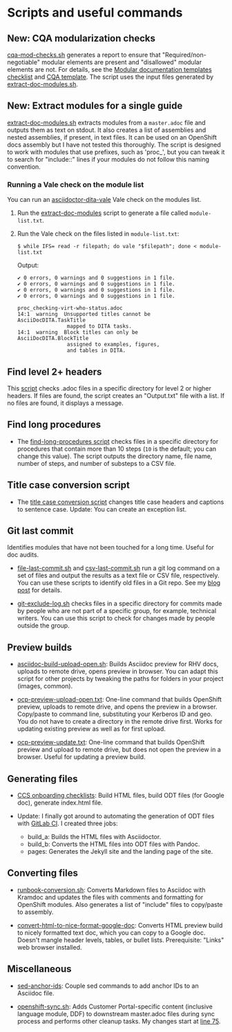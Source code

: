 # Scripts and useful commands

## New: CQA modularization checks

[cqa-mod-checks.sh](cqa-mod-checks/cqa-mod-checks.sh) generates a report to ensure that "Required/non-negotiable" modular elements are present and "disallowed" modular elements are not. For details, see the [Modular documentation templates checklist](https://docs.google.com/document/d/13NAUVAby1y1qfT77QFIZrMBhi872e7IEvAC9MUpGXbQ/edit?tab=t.0) and [CQA template](https://docs.google.com/spreadsheets/d/11LyS_q40rF0IQ0p-U-ZG1legKHB7dKbv8Kn279wqvpA/edit?usp=drive_link). The script uses the input files generated by [extract-doc-modules.sh](extract-doc-modules.sh).

## New: Extract modules for a single guide

[extract-doc-modules.sh](extract-doc-modules.sh) extracts modules from a `master.adoc` file and outputs them as text on stdout. It also creates a list of assemblies and nested assemblies, if present, in text files. It can be used on an OpenShift docs assembly but I have not tested this thoroughly. The script is designed to work with modules that use prefixes, such as 'proc_', but you can tweak it to search for "include::" lines if your modules do not follow this naming convention.

### Running a Vale check on the module list

You can run an [asciidoctor-dita-vale](https://github.com/jhradilek/asciidoctor-dita-vale) Vale check on the modules list.

1. Run the [extract-doc-modules](extract-doc-modules.sh) script to generate a file called `module-list.txt`.

2. Run the Vale check on the files listed in `module-list.txt`:

      ````
      $ while IFS= read -r filepath; do vale "$filepath"; done < module-list.txt
      ````

      Output:
      ````
      ✔ 0 errors, 0 warnings and 0 suggestions in 1 file.
      ✔ 0 errors, 0 warnings and 0 suggestions in 1 file.
      ✔ 0 errors, 0 warnings and 0 suggestions in 1 file.
      ✔ 0 errors, 0 warnings and 0 suggestions in 1 file.

      proc_checking-virt-who-status.adoc
      14:1  warning  Unsupported titles cannot be    AsciiDocDITA.TaskTitle
                      mapped to DITA tasks.
      14:1  warning  Block titles can only be        AsciiDocDITA.BlockTitle
                      assigned to examples, figures,
                      and tables in DITA.
      ````

## Find level 2+ headers

This [script](find-subheadings.sh) checks .adoc files in a specific directory for level 2 or higher headers. If files are found, the script creates an "Output.txt" file with a list. If no files are found, it displays a message.

## Find long procedures

- The [find-long-procedures script](find-long-procedures.sh) checks files in a specific directory for procedures that contain more than 10 steps (`10` is the default; you can change this value). The script outputs the directory name, file name, number of steps, and number of substeps to a CSV file.

## Title case conversion script

- The [title case conversion script](title-case-script/README.md) changes title case headers and captions to sentence case. Update: You can create an exception list.

## Git last commit

Identifies modules that have not been touched for a long time. Useful for doc audits.

- [file-last-commit.sh](file-last-commit.sh) and [csv-last-commit.sh](csv-last-commit.sh) run a git log command on a set of files and output the results as a text file or CSV file, respectively. You can use these scripts to identify old files in a Git repo. See my [blog post](https://source.redhat.com/groups/public/ccs/ccs_blog/script_to_identify_old_content_in_git_repositories) for details.

- [git-exclude-log.sh](git-exclude-log.sh) checks files in a specific directory for commits made by people who are not part of a specific group, for example, technical writers. You can use this script to check for changes made by people outside the group.

## Preview builds

- [asciidoc-build-upload-open.sh](asciidoc-build-upload-open.sh): Builds Asciidoc preview for RHV docs, uploads to remote drive, opens preview in browser. You can adapt this script for other projects by tweaking the paths for folders in your project (images, common).

- [ocp-preview-upload-open.txt](ocp-preview-upload-open.txt): One-line command that builds OpenShift preview, uploads to remote drive, and opens the preview in a browser. Copy/paste to command line, substituting your Kerberos ID and geo. You do not have to create a directory in the remote drive first. Works for updating existing preview as well as for first upload.

- [ocp-preview-update.txt](ocp-preview-update.txt): One-line command that builds OpenShift preview and upload to remote drive, but does not open the preview in a browser. Useful for updating a preview build.

## Generating files

- [CCS onboarding checklists](https://github.com/apinnick/scripts/tree/main/CCS%20onboarding%20checklists): Build HTML files, build ODT files (for Google doc), generate index.html file.

- Update: I finally got around to automating the generation of ODT files with [GitLab CI](CCS%20onboarding%20checklists/.gitlab-ci.yml). I created three jobs:
  - build_a: Builds the HTML files with Asciidoctor.
  - build_b: Converts the HTML files into ODT files with Pandoc.
  - pages: Generates the Jekyll site and the landing page of the site.

## Converting files

- [runbook-conversion.sh](runbook-conversion.sh): Converts Markdown files to Asciidoc with Kramdoc and updates the files with comments and formatting for OpenShift modules. Also generates a list of "include" files to copy/paste to assembly.

- [convert-html-to-nice-format-google-doc](convert-html-to-nice-format-google-doc): Converts HTML preview build to nicely formatted text doc, which you can copy to a Google doc. Doesn't mangle header levels, tables, or bullet lists. Prerequisite: "Links" web browser installed.

## Miscellaneous

- [sed-anchor-ids](sed-anchor-ids): Couple sed commands to add anchor IDs to an Asciidoc file.

- [openshift-sync.sh](openshift-sync-tweaks.sh): Adds Customer Portal-specific content (inclusive language module, DDF) to downstream master.adoc files during sync process and performs other cleanup tasks. My changes start at [line 75](https://github.com/apinnick/scripts/blob/2790321dfb1c556f147f387c6e6b844819d803ce/openshift-sync-tweaks.sh#L75).
